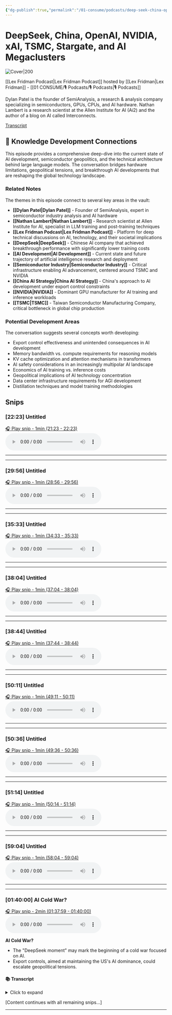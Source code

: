 ```yaml
---
{"dg-publish":true,"permalink":"/01-consume/podcasts/deep-seek-china-open-ai-nvidia-x-ai-tsmc-stargate/","title":"DeepSeek, China, OpenAI, NVIDIA, xAI, TSMC, Stargate, and AI Megaclusters","tags":["podcasts","artificial-intelligence","semiconductors","geopolitics","technology-industry","china-ai","nvidia","tsmc"],"created":"2025-01-27","updated":"2025-07-27"}
---
```


# DeepSeek, China, OpenAI, NVIDIA, xAI, TSMC, Stargate, and AI Megaclusters

![Cover|200](https://wsrv.nl/?url=https%3A%2F%2Flexfridman.com%2Fwordpress%2Fwp-content%2Fuploads%2Fpowerpress%2Fartwork_3000-230.png&w=300&h=300)

[[Lex Fridman Podcast\|Lex Fridman Podcast]] hosted by [[Lex Fridman\|Lex Fridman]] - [[01 CONSUME/🎙️ Podcasts/🎙️ Podcasts\|🎙️ Podcasts]]

Dylan Patel is the founder of SemiAnalysis, a research & analysis company specializing in semiconductors, GPUs, CPUs, and AI hardware. Nathan Lambert is a research scientist at the Allen Institute for AI (Ai2) and the author of a blog on AI called Interconnects.

[Transcript](https://lexfridman.com/deepseek-dylan-patel-nathan-lambert-transcript)

## 🧠 Knowledge Development Connections

This episode provides a comprehensive deep-dive into the current state of AI development, semiconductor geopolitics, and the technical architecture behind large language models. The conversation bridges hardware limitations, geopolitical tensions, and breakthrough AI developments that are reshaping the global technology landscape.

### Related Notes

The themes in this episode connect to several key areas in the vault:

- **[[Dylan Patel\|Dylan Patel]]** - Founder of SemiAnalysis, expert in semiconductor industry analysis and AI hardware
- **[[Nathan Lambert\|Nathan Lambert]]** - Research scientist at Allen Institute for AI, specialist in LLM training and post-training techniques
- **[[Lex Fridman Podcast\|Lex Fridman Podcast]]** - Platform for deep technical discussions on AI, technology, and their societal implications
- **[[DeepSeek\|DeepSeek]]** - Chinese AI company that achieved breakthrough performance with significantly lower training costs
- **[[AI Development\|AI Development]]** - Current state and future trajectory of artificial intelligence research and deployment
- **[[Semiconductor Industry\|Semiconductor Industry]]** - Critical infrastructure enabling AI advancement, centered around TSMC and NVIDIA
- **[[China AI Strategy\|China AI Strategy]]** - China's approach to AI development under export control constraints
- **[[NVIDIA\|NVIDIA]]** - Dominant GPU manufacturer for AI training and inference workloads
- **[[TSMC\|TSMC]]** - Taiwan Semiconductor Manufacturing Company, critical bottleneck in global chip production

### Potential Development Areas

The conversation suggests several concepts worth developing:
- Export control effectiveness and unintended consequences in AI development
- Memory bandwidth vs. compute requirements for reasoning models
- KV cache optimization and attention mechanisms in transformers
- AI safety considerations in an increasingly multipolar AI landscape
- Economics of AI training vs. inference costs
- Geopolitical implications of AI technology concentration
- Data center infrastructure requirements for AGI development
- Distillation techniques and model training methodologies

## Snips


### [22:23] Untitled


[🎧 Play snip - 1min️ (21:23 - 22:23)](https://share.snipd.com/snip/355b9cf9-5646-49e3-9175-352d10cca163)
<audio controls> <source src="https://media.blubrry.com/takeituneasy/content.blubrry.com/takeituneasy/lex_ai_deepseek_dylan_patel_nathan_lambert.mp3#t=21:23,22:23"> </audio>




---




---


### [29:56] Untitled


[🎧 Play snip - 1min️ (28:56 - 29:56)](https://share.snipd.com/snip/82256019-4e09-41f0-b5fe-d0bf79c15176)
<audio controls> <source src="https://media.blubrry.com/takeituneasy/content.blubrry.com/takeituneasy/lex_ai_deepseek_dylan_patel_nathan_lambert.mp3#t=28:56,29:56"> </audio>




---




---


### [35:33] Untitled


[🎧 Play snip - 1min️ (34:33 - 35:33)](https://share.snipd.com/snip/76edf04f-64e6-48f9-9c9d-adff472a16e6)
<audio controls> <source src="https://media.blubrry.com/takeituneasy/content.blubrry.com/takeituneasy/lex_ai_deepseek_dylan_patel_nathan_lambert.mp3#t=34:33,35:33"> </audio>




---




---


### [38:04] Untitled


[🎧 Play snip - 1min️ (37:04 - 38:04)](https://share.snipd.com/snip/8a3361ba-4ae5-41ea-af7c-c2aac6c1c32a)
<audio controls> <source src="https://media.blubrry.com/takeituneasy/content.blubrry.com/takeituneasy/lex_ai_deepseek_dylan_patel_nathan_lambert.mp3#t=37:04,38:04"> </audio>




---




---


### [38:44] Untitled


[🎧 Play snip - 1min️ (37:44 - 38:44)](https://share.snipd.com/snip/0b5e236d-8991-4c46-b24d-08d34ea2f647)
<audio controls> <source src="https://media.blubrry.com/takeituneasy/content.blubrry.com/takeituneasy/lex_ai_deepseek_dylan_patel_nathan_lambert.mp3#t=37:44,38:44"> </audio>




---




---


### [50:11] Untitled


[🎧 Play snip - 1min️ (49:11 - 50:11)](https://share.snipd.com/snip/900ab5bf-dd8a-4cb4-88f7-95594a281d50)
<audio controls> <source src="https://media.blubrry.com/takeituneasy/content.blubrry.com/takeituneasy/lex_ai_deepseek_dylan_patel_nathan_lambert.mp3#t=49:11,50:11"> </audio>




---




---


### [50:36] Untitled


[🎧 Play snip - 1min️ (49:36 - 50:36)](https://share.snipd.com/snip/dbae05f3-6c5f-4c48-8068-bf4119fceb18)
<audio controls> <source src="https://media.blubrry.com/takeituneasy/content.blubrry.com/takeituneasy/lex_ai_deepseek_dylan_patel_nathan_lambert.mp3#t=49:36,50:36"> </audio>




---




---


### [51:14] Untitled


[🎧 Play snip - 1min️ (50:14 - 51:14)](https://share.snipd.com/snip/e64510c0-5438-43a2-8f76-bc75679f61c6)
<audio controls> <source src="https://media.blubrry.com/takeituneasy/content.blubrry.com/takeituneasy/lex_ai_deepseek_dylan_patel_nathan_lambert.mp3#t=50:14,51:14"> </audio>




---




---


### [59:04] Untitled


[🎧 Play snip - 1min️ (58:04 - 59:04)](https://share.snipd.com/snip/7f8c052a-a0ab-468b-9684-ca42d5c48d26)
<audio controls> <source src="https://media.blubrry.com/takeituneasy/content.blubrry.com/takeituneasy/lex_ai_deepseek_dylan_patel_nathan_lambert.mp3#t=58:04,59:04"> </audio>




---




---


### [01:40:00] AI Cold War?


[🎧 Play snip - 2min️ (01:37:59 - 01:40:00)](https://share.snipd.com/snip/34ce8342-6c68-4022-8407-3c81b3c62a81)
<audio controls> <source src="https://media.blubrry.com/takeituneasy/content.blubrry.com/takeituneasy/lex_ai_deepseek_dylan_patel_nathan_lambert.mp3#t=01:37:59,01:40:00"> </audio>


**AI Cold War?**

- The "DeepSeek moment" may mark the beginning of a cold war focused on AI. 
- Export controls, aimed at maintaining the US's AI dominance, could escalate geopolitical tensions.


#### 📚 Transcript
<details>
<summary>Click to expand</summary>
<blockquote><b>Lex Fridman</b><br/><br/>So is there any concerns that the export controls push China to take military action in Taiwan?</blockquote><br/><blockquote><b>Dylan Patel</b><br/><br/>This is the big risk, right? The further you push China away from having access to cutting-edge American and global technologies, the more likely they are to say, well, because I can't access it, I might as well, Like no one should access it, right? And there's a few interesting aspects of that, right? Like, you know, China has a urban-rural divide like no other. They have a male-female birth ratio like no other to the point where if you look in most of China, it's like the ratio is not that bad. But when you look at single dudes in rural China, it's like a 30 to 1 ratio. And those are disenfranchised dudes, right? Like, quote unquote, like the US has an incel problem like China does too. It's just they're polyclated in some way or crushed down. What do you do with these people? And at the same time, you're not allowed to access the most important technology. At least the US thinks so. China is maybe starting to think this is the most important technology by starting to dump subsidies in it, right? They thought EVs and renewables were the most important technology. They dominate that now, right? Now they're starting to, they started thinking about semiconductors in the late 2010s and early 2020s. And now they've been dumping money and they're catching up rapidly. And they're going to do the same with AI, right? Because they're very talented, right? So the question is, when does this hit a breaking point, right? And if China sees this as, hey, they can continue, if not having access and starting a true hot war, right, taking over Taiwan or trying to subvert its democracy in some way or blockading It, hurts the rest of the world far more than it hurts them, this is something they could potentially do, right? And so is this pushing them towards that? Potentially, right? I'm not quite a geopolitical person, but it's obvious that the world regime of peace and like trade is like super awesome for economics uh but but at some</blockquote>
</details>

[Content continues with all remaining snips...]

---